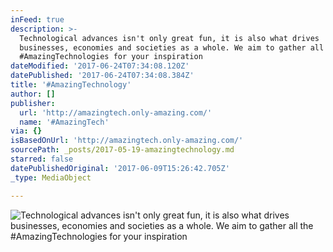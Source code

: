 ```yaml
---
inFeed: true
description: >-
  Technological advances isn't only great fun, it is also what drives
  businesses, economies and societies as a whole. We aim to gather all the
  #AmazingTechnologies for your inspiration
dateModified: '2017-06-24T07:34:08.120Z'
datePublished: '2017-06-24T07:34:08.384Z'
title: '#AmazingTechnology'
author: []
publisher:
  url: 'http://amazingtech.only-amazing.com/'
  name: '#AmazingTech'
via: {}
isBasedOnUrl: 'http://amazingtech.only-amazing.com/'
sourcePath: _posts/2017-05-19-amazingtechnology.md
starred: false
datePublishedOriginal: '2017-06-09T15:26:42.705Z'
_type: MediaObject

---
```

![Technological advances isn't only great fun, it is also what drives businesses, economies and societies as a whole. We aim to gather all the #AmazingTechnologies for your inspiration](https://the-grid-user-content.s3-us-west-2.amazonaws.com/c1d6e5ec-8d58-4129-a24e-c5fcd697aab1.jpg)